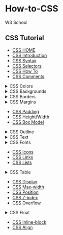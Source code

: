 # How-to-CSS
 W3 School

## CSS Tutorial
- [CSS HOME](https://www.w3schools.com/css/default.asp) 
- [CSS Introduction](https://www.w3schools.com/css/css_intro.asp)
- [CSS Syntax](https://www.w3schools.com/css/css_syntax.asp)
- [CSS Selectors](https://www.w3schools.com/css/css_selectors.asp)
- [CSS How To](https://www.w3schools.com/css/css_howto.asp)
- [CSS Comments](https://www.w3schools.com/css/css_comments.asp)

<details>
<summary>CSS Colors</summary>

- [Colors](https://www.w3schools.com/css/css_colors.asp)
- [RGB](https://www.w3schools.com/css/css_colors_rgb.asp)
- [HEX](https://www.w3schools.com/css/css_colors_hex.asp)
- [HSL](https://www.w3schools.com/css/css_colors_hsl.asp)
<hr>
</details>

<details>
<summary>CSS Backgrounds</summary>

- [Background Color](https://www.w3schools.com/css/css_background.asp)
- [Background Image](https://www.w3schools.com/css/css_background_image.asp)
- [Background Repeat](https://www.w3schools.com/css/css_background_repeat.asp)
- [Background Attachment](https://www.w3schools.com/css/css_background_attachment.asp)
- [Background Shorthand](https://www.w3schools.com/css/css_background_shorthand.asp)
<hr>
</details>

<details>
<summary>CSS Borders</summary>

- [Border](https://www.w3schools.com/css/css_border.asp)
- [Border Width](https://www.w3schools.com/css/css_border_width.asp)
- [Border Color](https://www.w3schools.com/css/css_border_color.asp)
- [Border Sides](https://www.w3schools.com/css/css_border_sides.asp)
- [Border Shorthand](https://www.w3schools.com/css/css_border_shorthand.asp)
- [Round Borders(กรอบโค้ง)](https://www.w3schools.com/css/css_border_rounded.asp)
<hr>
</details>

<details>
<summary>CSS Margins</summary>

- [Margins](https://www.w3schools.com/css/css_margin.asp)
- [Margin Collapse](https://www.w3schools.com/css/css_margin_collapse.asp)
<hr>
</details>

- [CSS Padding](https://www.w3schools.com/css/css_padding.asp)
- [CSS Height/Width](https://www.w3schools.com/css/css_dimension.asp)
- [CSS Box Model](https://www.w3schools.com/css/css_boxmodel.asp)

<details>
<summary>CSS Outline</summary>

- [Outline](https://www.w3schools.com/css/css_outline.asp)
- [Outline Width](https://www.w3schools.com/css/css_outline_width.asp)
- [Outline Color](https://www.w3schools.com/css/css_outline_color.asp)
- [Outline Shorthand](https://www.w3schools.com/css/css_outline_shorthand.asp)
- [Outline Offset](https://www.w3schools.com/css/css_outline_offset.asp)
<hr>
</details>

<details>
<summary>CSS Text</summary>

- [Text Color](https://www.w3schools.com/css/css_text.asp)
- [Text Alignment](https://www.w3schools.com/css/css_text_align.asp)
- [Text Decoration](https://www.w3schools.com/css/css_text_decoration.asp)
- [Text Transformation](https://www.w3schools.com/css/css_text_transformation.asp)
- [Text Spacing](https://www.w3schools.com/css/css_text_transformation.asp)
- [Text Shadow](https://www.w3schools.com/css/css_text_shadow.asp)
<hr>
</details>

<details>
<summary>CSS Fonts</summary>

- [Font Family](https://www.w3schools.com/css/css_font.asp)
- [Font Web Safe](https://www.w3schools.com/css/css_font_websafe.asp)
- [Font Fallbacks](https://www.w3schools.com/css/css_font_fallbacks.asp)
- [Font Style](https://www.w3schools.com/css/css_font_style.asp)
- [Font Size](https://www.w3schools.com/css/css_font_size.asp)
- [Font Shorthand](https://www.w3schools.com/css/css_font_shorthand.asp)
<hr>
</details>

- [CSS Icons](https://www.w3schools.com/css/css_icons.asp)
- [CSS Links](https://www.w3schools.com/css/css_link.asp)
- [CSS Lists](https://www.w3schools.com/css/css_list.asp)

<details>
<summary>CSS Table</summary>

- [Table Borders](https://www.w3schools.com/css/css_table.asp)
- [Table Size](https://www.w3schools.com/css/css_table_size.asp)
- [Table Alignment](https://www.w3schools.com/css/css_table_align.asp)
- [Table Style](https://www.w3schools.com/css/css_table_style.asp)
- [Table Responsive](https://www.w3schools.com/css/css_table_responsive.asp)
<hr>
</details>

- [CSS Display](https://www.w3schools.com/css/css_display_visibility.asp)
- [CSS Max-width](https://www.w3schools.com/css/css_max-width.asp)
- [CSS Position](https://www.w3schools.com/css/css_positioning.asp)
- [CSS Z-index](https://www.w3schools.com/css/css_z-index.asp)
- [CSS Overflow](https://www.w3schools.com/css/css_overflow.asp)

<details>
<summary>CSS Float</summary>

- [Float](https://www.w3schools.com/css/css_float.asp)
- [Clear](https://www.w3schools.com/css/css_float_clear.asp)
- [Float Examples](https://www.w3schools.com/css/css_float_examples.asp)
</details>

- [CSS Inline-block](https://www.w3schools.com/css/css_inline-block.asp)
- [CSS Align](https://www.w3schools.com/css/css_align.asp)
